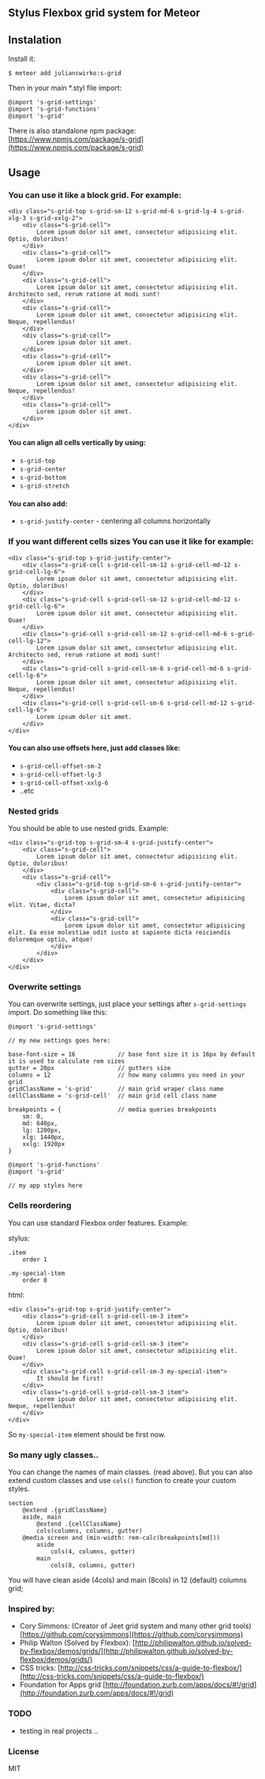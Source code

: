 ## Stylus Flexbox grid system for Meteor

## Instalation

Install it:

```
$ meteor add juliancwirko:s-grid
```

Then in your main *.styl file import:

```
@import 's-grid-settings'
@import 's-grid-functions'
@import 's-grid'
```

There is also standalone npm package: [https://www.npmjs.com/package/s-grid](https://www.npmjs.com/package/s-grid)

## Usage

### You can use it like a block grid. For example:

```
<div class="s-grid-top s-grid-sm-12 s-grid-md-6 s-grid-lg-4 s-grid-xlg-3 s-grid-xxlg-2">
    <div class="s-grid-cell">
        Lorem ipsum dolor sit amet, consectetur adipisicing elit. Optio, doloribus!
    </div>
    <div class="s-grid-cell">
        Lorem ipsum dolor sit amet, consectetur adipisicing elit. Quae!
    </div>
    <div class="s-grid-cell">
        Lorem ipsum dolor sit amet, consectetur adipisicing elit. Architecto sed, rerum ratione at modi sunt!
    </div>
    <div class="s-grid-cell">
        Lorem ipsum dolor sit amet, consectetur adipisicing elit. Neque, repellendus!
    </div>
    <div class="s-grid-cell">
        Lorem ipsum dolor sit amet.
    </div>
    <div class="s-grid-cell">
        Lorem ipsum dolor sit amet.
    </div>
    <div class="s-grid-cell">
        Lorem ipsum dolor sit amet, consectetur adipisicing elit. Neque, repellendus!
    </div>
    <div class="s-grid-cell">
        Lorem ipsum dolor sit amet.
    </div>
</div>
```
#### You can align all cells vertically by using:

* ````s-grid-top````
* ````s-grid-center````
* ````s-grid-bottom````
* ````s-grid-stretch````

#### You can also add:

* ````s-grid-justify-center```` - centering all columns horizontally

### If you want different cells sizes You can use it like for example:

```
<div class="s-grid-top s-grid-justify-center">
    <div class="s-grid-cell s-grid-cell-sm-12 s-grid-cell-md-12 s-grid-cell-lg-6">
        Lorem ipsum dolor sit amet, consectetur adipisicing elit. Optio, doloribus!
    </div>
    <div class="s-grid-cell s-grid-cell-sm-12 s-grid-cell-md-12 s-grid-cell-lg-6">
        Lorem ipsum dolor sit amet, consectetur adipisicing elit. Quae!
    </div>
    <div class="s-grid-cell s-grid-cell-sm-12 s-grid-cell-md-6 s-grid-cell-lg-12">
        Lorem ipsum dolor sit amet, consectetur adipisicing elit. Architecto sed, rerum ratione at modi sunt!
    </div>
    <div class="s-grid-cell s-grid-cell-sm-6 s-grid-cell-md-6 s-grid-cell-lg-6">
        Lorem ipsum dolor sit amet, consectetur adipisicing elit. Neque, repellendus!
    </div>
    <div class="s-grid-cell s-grid-cell-sm-6 s-grid-cell-md-12 s-grid-cell-lg-6">
        Lorem ipsum dolor sit amet.
    </div>
</div>
```

#### You can also use offsets here, just add classes like:

* ````s-grid-cell-offset-sm-2````
* ````s-grid-cell-offset-lg-3````
* ````s-grid-cell-offset-xxlg-6````
* ..etc

### Nested grids

You should be able to use nested grids. Example:

```
<div class="s-grid-top s-grid-sm-4 s-grid-justify-center">
    <div class="s-grid-cell">
        Lorem ipsum dolor sit amet, consectetur adipisicing elit. Optio, doloribus!
    </div>
    <div class="s-grid-cell">
        <div class="s-grid-top s-grid-sm-6 s-grid-justify-center">
            <div class="s-grid-cell">
                Lorem ipsum dolor sit amet, consectetur adipisicing elit. Vitae, dicta?
            </div>
            <div class="s-grid-cell">
                Lorem ipsum dolor sit amet, consectetur adipisicing elit. Ea esse molestiae odit iusto at sapiente dicta reiciendis doloremque optio, atque!
            </div>
        </div>
    </div>
</div>
```

### Overwrite settings

You can overwrite settings, just place your settings after ````s-grid-settings```` import. Do something like this:

```
@import 's-grid-settings'

// my new settings goes here:

base-font-size = 16            // base font size it is 16px by default it is used to calculate rem sizes
gutter = 20px                  // gutters size
columns = 12                   // how many columns you need in your grid
gridClassName = 's-grid'       // main grid wraper class name
cellClassName = 's-grid-cell'  // main grid cell class name

breakpoints = {                // media queries breakpoints
    sm: 0,
    md: 640px,
    lg: 1200px,
    xlg: 1440px,
    xxlg: 1920px
}

@import 's-grid-functions'
@import 's-grid'

// my app styles here
```

### Cells reordering

You can use standard Flexbox order features. Example:

stylus:
```
.item
    order 1

.my-special-item
    order 0
```

html:
```
<div class="s-grid-top s-grid-justify-center">
    <div class="s-grid-cell s-grid-cell-sm-3 item">
        Lorem ipsum dolor sit amet, consectetur adipisicing elit. Optio, doloribus!
    </div>
    <div class="s-grid-cell s-grid-cell-sm-3 item">
        Lorem ipsum dolor sit amet, consectetur adipisicing elit. Quae!
    </div>
    <div class="s-grid-cell s-grid-cell-sm-3 my-special-item">
        It should be first!
    </div>
    <div class="s-grid-cell s-grid-cell-sm-3 item">
        Lorem ipsum dolor sit amet, consectetur adipisicing elit. Neque, repellendus!
    </div>
</div>
```

So ````my-special-item```` element should be first now.

### So many ugly classes..

You can change the names of main classes. (read above).
But you can also extend custom classes and use ````cols()```` function to create your custom styles.

```
section
    @extend .{gridClassName}
    aside, main
        @extend .{cellClassName}
        cols(columns, columns, gutter)
    @media screen and (min-width: rem-calc(breakpoints[md]))
        aside
            cols(4, columns, gutter)
        main
            cols(8, columns, gutter)
```

You will have clean aside (4cols) and main (8cols) in 12 (default) columns grid;

### Inspired by:

* Cory Simmons: (Creator of Jeet grid system and many other grid tools) [https://github.com/corysimmons](https://github.com/corysimmons)
* Philip Walton (Solved by Flexbox): [http://philipwalton.github.io/solved-by-flexbox/demos/grids/](http://philipwalton.github.io/solved-by-flexbox/demos/grids/)
* CSS tricks: [http://css-tricks.com/snippets/css/a-guide-to-flexbox/](http://css-tricks.com/snippets/css/a-guide-to-flexbox/)
* Foundation for Apps grid [http://foundation.zurb.com/apps/docs/#!/grid](http://foundation.zurb.com/apps/docs/#!/grid)

### TODO

* testing in real projects ..

### License

MIT